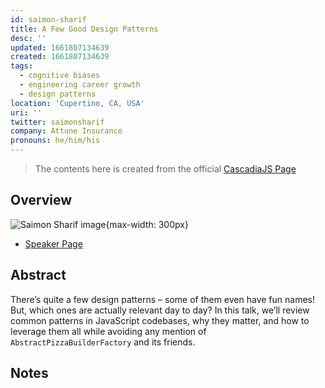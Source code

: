 ```yaml
---
id: saimon-sharif
title: A Few Good Design Patterns
desc: ''
updated: 1661807134639
created: 1661807134639
tags:
  - cognitive biases
  - engineering career growth
  - design patterns
location: 'Cupertino, CA, USA'
uri: ''
twitter: saimonsharif
company: Attune Insurance
pronouns: he/him/his
---
```

> The contents here is created from the official [CascadiaJS Page](https://2022.cascadiajs.com/speakers/saimon-sharif)

## Overview

![Saimon Sharif image](https://create-4jr.begin.app/_static/2022/saimon-sharif.jpg){max-width: 300px}
- [Speaker Page](https://2022.cascadiajs.com/speakers/saimon-sharif)

## Abstract

There’s quite a few design patterns – some of them even have fun names! But, which ones are actually relevant day to day? In this talk, we’ll review common patterns in JavaScript codebases, why they matter, and how to leverage them all while avoiding any mention of `AbstractPizzaBuilderFactory` and its friends.

## Notes